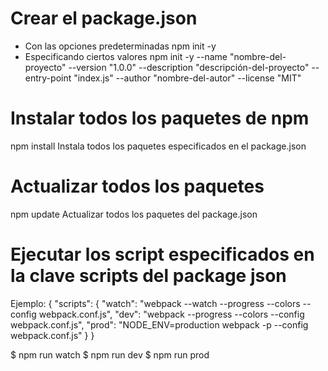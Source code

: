 # Crear el package.json 
- Con las opciones predeterminadas
npm init -y
- Especificando ciertos valores
npm init -y --name "nombre-del-proyecto" --version "1.0.0" --description "descripción-del-proyecto" --entry-point "index.js" --author "nombre-del-autor" --license "MIT"


# Instalar todos los paquetes de npm
npm install
Instala todos los paquetes especificados en el package.json
# Actualizar todos los paquetes
npm update
Actualizar todos los paquetes del package.json
# Ejecutar los script especificados en la clave scripts del package json
Ejemplo:
{
  "scripts": {
    "watch": "webpack --watch --progress --colors --config webpack.conf.js",
    "dev": "webpack --progress --colors --config webpack.conf.js",
    "prod": "NODE_ENV=production webpack -p --config webpack.conf.js"
  }
}

$ npm run watch
$ npm run dev
$ npm run prod
